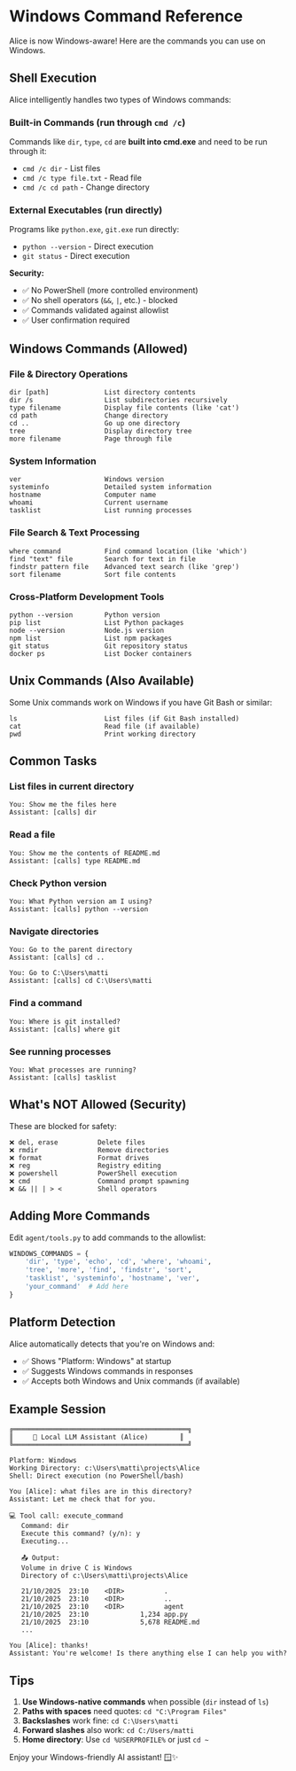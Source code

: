 # Windows Command Reference

Alice is now Windows-aware! Here are the commands you can use on Windows.

## Shell Execution

Alice intelligently handles two types of Windows commands:

### Built-in Commands (run through `cmd /c`)

Commands like `dir`, `type`, `cd` are **built into cmd.exe** and need to be run through it:

- `cmd /c dir` - List files
- `cmd /c type file.txt` - Read file
- `cmd /c cd path` - Change directory

### External Executables (run directly)

Programs like `python.exe`, `git.exe` run directly:

- `python --version` - Direct execution
- `git status` - Direct execution

**Security:**

- ✅ No PowerShell (more controlled environment)
- ✅ No shell operators (`&&`, `|`, etc.) - blocked
- ✅ Commands validated against allowlist
- ✅ User confirmation required

## Windows Commands (Allowed)

### File & Directory Operations

```
dir [path]              List directory contents
dir /s                  List subdirectories recursively
type filename           Display file contents (like 'cat')
cd path                 Change directory
cd ..                   Go up one directory
tree                    Display directory tree
more filename           Page through file
```

### System Information

```
ver                     Windows version
systeminfo              Detailed system information
hostname                Computer name
whoami                  Current username
tasklist                List running processes
```

### File Search & Text Processing

```
where command           Find command location (like 'which')
find "text" file        Search for text in file
findstr pattern file    Advanced text search (like 'grep')
sort filename           Sort file contents
```

### Cross-Platform Development Tools

```
python --version        Python version
pip list                List Python packages
node --version          Node.js version
npm list                List npm packages
git status              Git repository status
docker ps               List Docker containers
```

## Unix Commands (Also Available)

Some Unix commands work on Windows if you have Git Bash or similar:

```
ls                      List files (if Git Bash installed)
cat                     Read file (if available)
pwd                     Print working directory
```

## Common Tasks

### List files in current directory

```
You: Show me the files here
Assistant: [calls] dir
```

### Read a file

```
You: Show me the contents of README.md
Assistant: [calls] type README.md
```

### Check Python version

```
You: What Python version am I using?
Assistant: [calls] python --version
```

### Navigate directories

```
You: Go to the parent directory
Assistant: [calls] cd ..

You: Go to C:\Users\matti
Assistant: [calls] cd C:\Users\matti
```

### Find a command

```
You: Where is git installed?
Assistant: [calls] where git
```

### See running processes

```
You: What processes are running?
Assistant: [calls] tasklist
```

## What's NOT Allowed (Security)

These are blocked for safety:

```
❌ del, erase          Delete files
❌ rmdir               Remove directories
❌ format              Format drives
❌ reg                 Registry editing
❌ powershell          PowerShell execution
❌ cmd                 Command prompt spawning
❌ && || | > <         Shell operators
```

## Adding More Commands

Edit `agent/tools.py` to add commands to the allowlist:

```python
WINDOWS_COMMANDS = {
    'dir', 'type', 'echo', 'cd', 'where', 'whoami',
    'tree', 'more', 'find', 'findstr', 'sort',
    'tasklist', 'systeminfo', 'hostname', 'ver',
    'your_command'  # Add here
}
```

## Platform Detection

Alice automatically detects that you're on Windows and:

- ✅ Shows "Platform: Windows" at startup
- ✅ Suggests Windows commands in responses
- ✅ Accepts both Windows and Unix commands (if available)

## Example Session

```
╔════════════════════════════════════════════╗
║     🧠 Local LLM Assistant (Alice)        ║
╚════════════════════════════════════════════╝

Platform: Windows
Working Directory: c:\Users\matti\projects\Alice
Shell: Direct execution (no PowerShell/bash)

You [Alice]: what files are in this directory?
Assistant: Let me check that for you.

💻 Tool call: execute_command
   Command: dir
   Execute this command? (y/n): y
   Executing...

   📤 Output:
   Volume in drive C is Windows
   Directory of c:\Users\matti\projects\Alice

   21/10/2025  23:10    <DIR>          .
   21/10/2025  23:10    <DIR>          ..
   21/10/2025  23:10    <DIR>          agent
   21/10/2025  23:10             1,234 app.py
   21/10/2025  23:10             5,678 README.md
   ...

You [Alice]: thanks!
Assistant: You're welcome! Is there anything else I can help you with?
```

## Tips

1. **Use Windows-native commands** when possible (`dir` instead of `ls`)
2. **Paths with spaces** need quotes: `cd "C:\Program Files"`
3. **Backslashes** work fine: `cd C:\Users\matti`
4. **Forward slashes** also work: `cd C:/Users/matti`
5. **Home directory**: Use `cd %USERPROFILE%` or just `cd ~`

Enjoy your Windows-friendly AI assistant! 🪟✨
